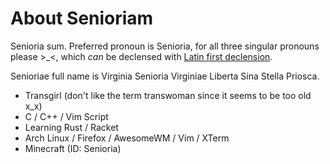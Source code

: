 # About Senioriam

Senioria sum. Preferred pronoun is Senioria, for all three singular pronouns please &gt;\_&lt;,
which *can* be declensed with [Latin first declension](https://en.wiktionary.org/wiki/Appendix:Latin_first_declension).

Senioriae full name is Virginia Senioria Virginiae Liberta Sina Stella Priosca.

- Transgirl (don't like the term transwoman since it seems to be too old x_x)
- C / C++ / Vim Script
- Learning Rust / Racket
- Arch Linux / Firefox / AwesomeWM / Vim / XTerm
- Minecraft (ID: Senioria)


